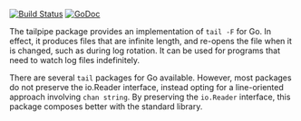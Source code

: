 [![Build Status](https://travis-ci.org/droyo/tailpipe.svg?branch=master)](https://travis-ci.org/droyo/tailpipe) [![GoDoc](https://godoc.org/aqwari.net/io/tailpipe?status.svg)](https://godoc.org/aqwari.net/io/tailpipe)

The tailpipe package provides an implementation of `tail -F` for Go. In
effect, it produces files that are infinite length, and re-opens the
file when it is changed, such as during log rotation. It can be used
for programs that need to watch log files indefinitely.

There are several `tail` packages for Go available. However, most
packages do not preserve the io.Reader interface, instead opting for
a line-oriented approach involving `chan string`. By preserving the
`io.Reader` interface, this package composes better with the standard
library.
